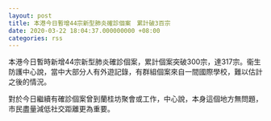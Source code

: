 ```yaml
---
layout: post
title: 本港今日暫增44宗新型肺炎確診個案　累計破3百宗
date: 2020-03-22 18:04:37.000000000 +08:00
categories: rss
---
```


本港今日暫時新增44宗新型肺炎確診個案，累計個案突破300宗，達317宗。衞生防護中心說，當中大部分人有外遊記錄，有群組個案來自一間國際學校，難以估計之後的情況。

對於今日繼續有確診個案曾到蘭桂坊聚會或工作，中心說，本身這個地方無問題，市民盡量減低社交距離更為重要。

